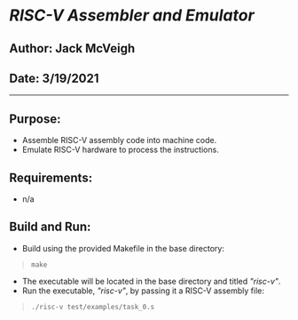 # ***RISC-V Assembler and Emulator***
## Author: Jack McVeigh
## Date: 3/19/2021

---

## Purpose:
* Assemble RISC-V assembly code into machine code.
* Emulate RISC-V hardware to process the instructions.

## Requirements:
* n/a

## Build and Run:
* Build using the provided Makefile in the base directory:

>`make`

* The executable will be located in the base directory and titled *"risc-v"*.
* Run the executable, *"risc-v"*, by passing it a RISC-V assembly file:

> `./risc-v test/examples/task_0.s`
